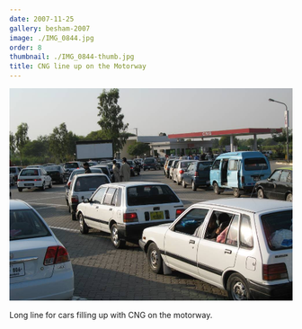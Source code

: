 ```yaml
---
date: 2007-11-25
gallery: besham-2007
image: ./IMG_0844.jpg
order: 8
thumbnail: ./IMG_0844-thumb.jpg
title: CNG line up on the Motorway
---
```


![CNG line up on the Motorway](./IMG_0844.jpg)

Long line for cars filling up with CNG on the motorway.